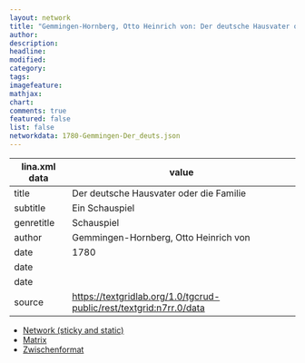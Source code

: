 ```yaml
---
layout: network
title: "Gemmingen-Hornberg, Otto Heinrich von: Der deutsche Hausvater oder die Familie (1780)"
author:
description:
headline:
modified:
category:
tags:
imagefeature: 
mathjax: 
chart: 
comments: true
featured: false
list: false
networkdata: 1780-Gemmingen-Der_deuts.json
---
```

lina.xml data  | value
------------- | -------------
title|Der deutsche Hausvater oder die Familie
subtitle|Ein Schauspiel
genretitle|Schauspiel
author|Gemmingen-Hornberg, Otto Heinrich von
date|1780
date|
date|
source|https://textgridlab.org/1.0/tgcrud-public/rest/textgrid:n7rr.0/data


* [Network (sticky and static)](/network189)
* [Matrix](/matrix189)
* [Zwischenformat](/lina189 )
